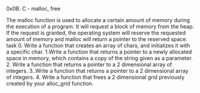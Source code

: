 0x0B. C - malloc, free

The malloc function is used to allocate a certain amount of memory during the execution of a program. It will request a block of memory from the heap. If the request is granted, the operating system will reserve the requested amount of memory and malloc will return a pointer to the reserved space.
task 
0. Write a function that creates an array of chars, and initializes it with a specific char.
1.Write a function that returns a pointer to a newly allocated space in memory, which contains a copy of the string given as a parameter.
2. Write a function that returns a pointer to a 2 dimensional array of integers.
3..Write a function that returns a pointer to a 2 dimensional array of integers.
4. Write a function that frees a 2 dimensional grid previously created by your alloc_grid function.
